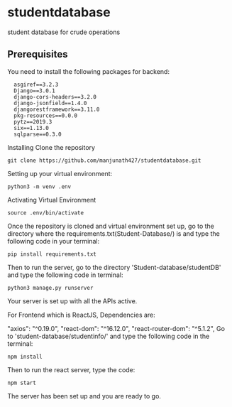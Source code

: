 # studentdatabase

student database for crude operations

## Prerequisites
You need to install the following packages for backend:
```
  asgiref==3.2.3
  Django==3.0.1
  django-cors-headers==3.2.0
  django-jsonfield==1.4.0
  djangorestframework==3.11.0
  pkg-resources==0.0.0
  pytz==2019.3
  six==1.13.0
  sqlparse==0.3.0
```
Installing
Clone the repository

    git clone https://github.com/manjunath427/studentdatabase.git
Setting up your virtual environment:

    python3 -m venv .env
Activating Virtual Environment

    source .env/bin/activate
Once the repository is cloned and virtual environment set up, go to the directory where the requirements.txt(Student-Database/) is and type the following code in your terminal:

    pip install requirements.txt
Then to run the server, go to the directory 'Student-database/studentDB' and type the following code in terminal:

    python3 manage.py runserver
Your server is set up with all the APIs active.

For Frontend which is ReactJS, Dependencies are:

   "axios": "^0.19.0",
   "react-dom": "^16.12.0",
   "react-router-dom": "^5.1.2",
Go to 'student-database/studentinfo/' and type the following code in the terminal:

    npm install
Then to run the react server, type the code:

    npm start
The server has been set up and you are ready to go.
